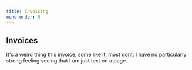 ```yaml
---
title: Invoicing
menu-order: 5
---
```


## Invoices

It's a weird thing this invoice, some like it, most dont.
I have no particularly strong feeling seeing that I am just text on a page.

